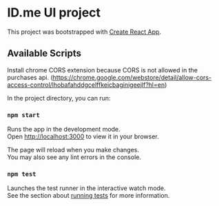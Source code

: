 # ID.me UI project

This project was bootstrapped with [Create React App](https://github.com/facebook/create-react-app).

## Available Scripts

Install chrome CORS extension because CORS is not allowed in the purchases api. (https://chrome.google.com/webstore/detail/allow-cors-access-control/lhobafahddgcelffkeicbaginigeejlf?hl=en)

In the project directory, you can run:

### `npm start`

Runs the app in the development mode.\
Open [http://localhost:3000](http://localhost:3000) to view it in your browser.

The page will reload when you make changes.\
You may also see any lint errors in the console.

### `npm test`

Launches the test runner in the interactive watch mode.\
See the section about [running tests](https://facebook.github.io/create-react-app/docs/running-tests) for more information.

